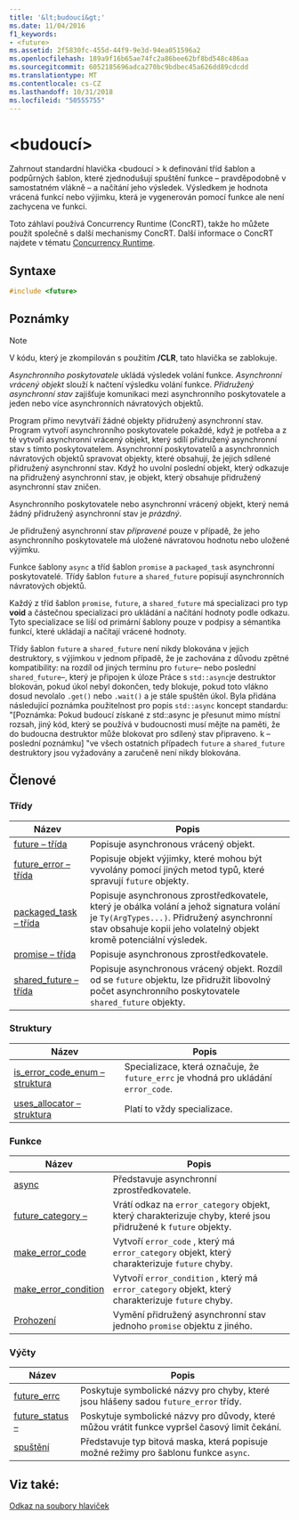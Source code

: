 ```yaml
---
title: '&lt;budoucí&gt;'
ms.date: 11/04/2016
f1_keywords:
- <future>
ms.assetid: 2f5830fc-455d-44f9-9e3d-94ea051596a2
ms.openlocfilehash: 189a9f16b65ae74fc2a86bee62bf8bd548c486aa
ms.sourcegitcommit: 6052185696adca270bc9bdbec45a626dd89cdcdd
ms.translationtype: MT
ms.contentlocale: cs-CZ
ms.lasthandoff: 10/31/2018
ms.locfileid: "50555755"
---
```

# <a name="ltfuturegt"></a>&lt;budoucí&gt;

Zahrnout standardní hlavička \<budoucí > k definování tříd šablon a podpůrných šablon, které zjednodušují spuštění funkce – pravděpodobně v samostatném vlákně – a načítání jeho výsledek. Výsledkem je hodnota vrácená funkcí nebo výjimku, která je vygenerován pomocí funkce ale není zachycena ve funkci.

Toto záhlaví používá Concurrency Runtime (ConcRT), takže ho můžete použít společně s další mechanismy ConcRT. Další informace o ConcRT najdete v tématu [Concurrency Runtime](../parallel/concrt/concurrency-runtime.md).

## <a name="syntax"></a>Syntaxe

```cpp
#include <future>
```

## <a name="remarks"></a>Poznámky

> [!NOTE]
> V kódu, který je zkompilován s použitím **/CLR**, tato hlavička se zablokuje.

*Asynchronního poskytovatele* ukládá výsledek volání funkce. *Asynchronní vrácený objekt* slouží k načtení výsledku volání funkce. *Přidružený asynchronní stav* zajišťuje komunikaci mezi asynchronního poskytovatele a jeden nebo více asynchronních návratových objektů.

Program přímo nevytváří žádné objekty přidružený asynchronní stav. Program vytvoří asynchronního poskytovatele pokaždé, když je potřeba a z té vytvoří asynchronní vrácený objekt, který sdílí přidružený asynchronní stav s tímto poskytovatelem. Asynchronní poskytovatelů a asynchronních návratových objektů spravovat objekty, které obsahují, že jejich sdílené přidružený asynchronní stav. Když ho uvolní poslední objekt, který odkazuje na přidružený asynchronní stav, je objekt, který obsahuje přidružený asynchronní stav zničen.

Asynchronního poskytovatele nebo asynchronní vrácený objekt, který nemá žádný přidružený asynchronní stav je *prázdný*.

Je přidružený asynchronní stav *připravené* pouze v případě, že jeho asynchronního poskytovatele má uložené návratovou hodnotu nebo uložené výjimku.

Funkce šablony `async` a tříd šablon `promise` a `packaged_task` asynchronní poskytovatelé. Třídy šablon `future` a `shared_future` popisují asynchronních návratových objektů.

Každý z tříd šablon `promise`, `future`, a `shared_future` má specializaci pro typ **void** a částečnou specializaci pro ukládání a načítání hodnoty podle odkazu. Tyto specializace se liší od primární šablony pouze v podpisy a sémantika funkcí, které ukládají a načítají vrácené hodnoty.

Třídy šablon `future` a `shared_future` není nikdy blokována v jejich destruktory, s výjimkou v jednom případě, že je zachována z důvodu zpětné kompatibility: na rozdíl od jiných termínu pro `future`– nebo poslední `shared_future`–, který je připojen k úloze Práce s `std::async`je destruktor blokován, pokud úkol nebyl dokončen, tedy blokuje, pokud toto vlákno dosud nevolalo `.get()` nebo `.wait()` a je stále spuštěn úkol. Byla přidána následující poznámka použitelnost pro popis `std::async` koncept standardu: "[Poznámka: Pokud budoucí získané z std::async je přesunut mimo místní rozsah, jiný kód, který se používá v budoucnosti musí mějte na paměti, že do budoucna destruktor může blokovat pro sdílený stav připraveno. k – poslední poznámku] "ve všech ostatních případech `future` a `shared_future` destruktory jsou vyžadovány a zaručeně není nikdy blokována.

## <a name="members"></a>Členové

### <a name="classes"></a>Třídy

|Název|Popis|
|----------|-----------------|
|[future – třída](../standard-library/future-class.md)|Popisuje asynchronous vrácený objekt.|
|[future_error – třída](../standard-library/future-error-class.md)|Popisuje objekt výjimky, které mohou být vyvolány pomocí jiných metod typů, které spravují `future` objekty.|
|[packaged_task – třída](../standard-library/packaged-task-class.md)|Popisuje asynchronous zprostředkovatele, který je obálka volání a jehož signatura volání je `Ty(ArgTypes...)`. Přidružený asynchronní stav obsahuje kopii jeho volatelný objekt kromě potenciální výsledek.|
|[promise – třída](../standard-library/promise-class.md)|Popisuje asynchronous zprostředkovatele.|
|[shared_future – třída](../standard-library/shared-future-class.md)|Popisuje asynchronous vrácený objekt. Rozdíl od se `future` objektu, lze přidružit libovolný počet asynchronního poskytovatele `shared_future` objekty.|

### <a name="structures"></a>Struktury

|Název|Popis|
|----------|-----------------|
|[is_error_code_enum – struktura](../standard-library/is-error-code-enum-structure.md)|Specializace, která označuje, že `future_errc` je vhodná pro ukládání `error_code`.|
|[uses_allocator – struktura](../standard-library/uses-allocator-structure.md)|Platí to vždy specializace.|

### <a name="functions"></a>Funkce

|Název|Popis|
|----------|-----------------|
|[async](../standard-library/future-functions.md#async)|Představuje asynchronní zprostředkovatele.|
|[future_category –](../standard-library/future-functions.md#future_category)|Vrátí odkaz na `error_category` objekt, který charakterizuje chyby, které jsou přidružené k `future` objekty.|
|[make_error_code](../standard-library/future-functions.md#make_error_code)|Vytvoří `error_code` , který má `error_category` objekt, který charakterizuje `future` chyby.|
|[make_error_condition](../standard-library/future-functions.md#make_error_condition)|Vytvoří `error_condition` , který má `error_category` objekt, který charakterizuje `future` chyby.|
|[Prohození](../standard-library/future-functions.md#swap)|Vymění přidružený asynchronní stav jednoho `promise` objektu z jiného.|

### <a name="enumerations"></a>Výčty

|Název|Popis|
|----------|-----------------|
|[future_errc](../standard-library/future-enums.md#future_errc)|Poskytuje symbolické názvy pro chyby, které jsou hlášeny sadou `future_error` třídy.|
|[future_status –](../standard-library/future-enums.md#future_status)|Poskytuje symbolické názvy pro důvody, které můžou vrátit funkce vypršel časový limit čekání.|
|[spuštění](../standard-library/future-enums.md#launch)|Představuje typ bitová maska, která popisuje možné režimy pro šablonu funkce `async`.|

## <a name="see-also"></a>Viz také:

[Odkaz na soubory hlaviček](../standard-library/cpp-standard-library-header-files.md)<br/>
